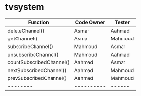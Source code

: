 # tvsystem

| Function | Code Owner | Tester |
| -------- | ---------- | ------ |
| deleteChannel() | Asmar | Aahmad |
| getChannel() | Asmar | Mahmoud |
| subscribeChannel() | Mahmoud | Asmar |
| unsubscribeChannel() | Mahmoud | Aahmad |
| countSubscribedChannel() | Aahmad | Asmar |
| nextSubscribedChannel() | Aahmad | Mahmoud |
| prevSubscribedChannel() | Aahmad | Mahmoud |
| -------- | ---------- | ------ |
